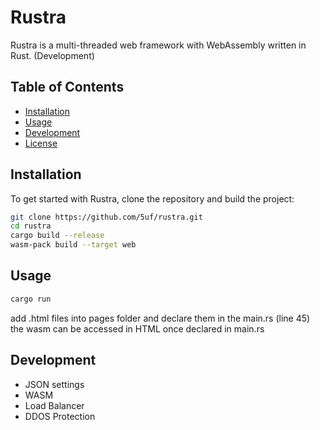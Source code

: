 # Rustra

Rustra is a multi-threaded web framework with WebAssembly written in Rust. (Development)

## Table of Contents

- [Installation](#installation)
- [Usage](#usage)
- [Development](#development)
- [License](#license)

## Installation

To get started with Rustra, clone the repository and build the project:

```sh
git clone https://github.com/5uf/rustra.git
cd rustra
cargo build --release
wasm-pack build --target web
```

## Usage

```sh
cargo run
```

add .html files into pages folder and declare them in the main.rs (line 45)
the wasm can be accessed in HTML once declared in main.rs

## Development

- JSON settings
- WASM
- Load Balancer
- DDOS Protection




